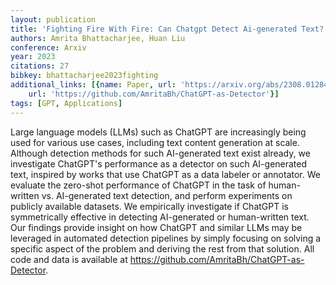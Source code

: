 ```yaml
---
layout: publication
title: 'Fighting Fire With Fire: Can Chatgpt Detect Ai-generated Text?'
authors: Amrita Bhattacharjee, Huan Liu
conference: Arxiv
year: 2023
citations: 27
bibkey: bhattacharjee2023fighting
additional_links: [{name: Paper, url: 'https://arxiv.org/abs/2308.01284'}, {name: Code,
    url: 'https://github.com/AmritaBh/ChatGPT-as-Detector'}]
tags: [GPT, Applications]
---
```

Large language models (LLMs) such as ChatGPT are increasingly being used for
various use cases, including text content generation at scale. Although
detection methods for such AI-generated text exist already, we investigate
ChatGPT's performance as a detector on such AI-generated text, inspired by
works that use ChatGPT as a data labeler or annotator. We evaluate the
zero-shot performance of ChatGPT in the task of human-written vs. AI-generated
text detection, and perform experiments on publicly available datasets. We
empirically investigate if ChatGPT is symmetrically effective in detecting
AI-generated or human-written text. Our findings provide insight on how ChatGPT
and similar LLMs may be leveraged in automated detection pipelines by simply
focusing on solving a specific aspect of the problem and deriving the rest from
that solution. All code and data is available at
https://github.com/AmritaBh/ChatGPT-as-Detector.